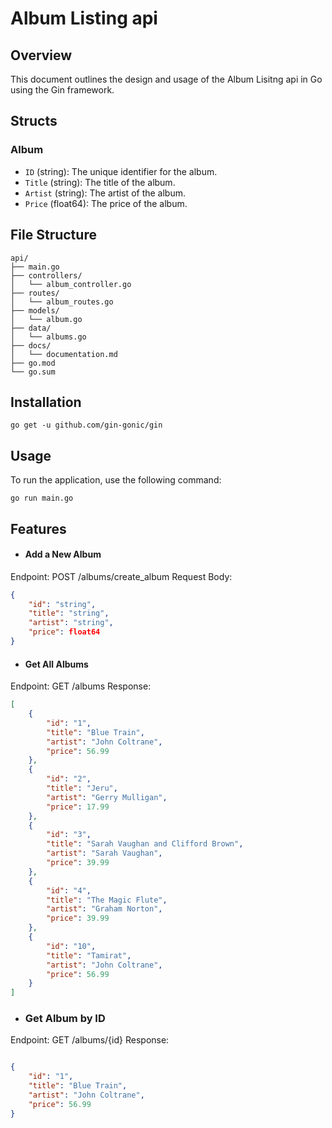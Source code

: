# Album Listing api

## Overview

This document outlines the design and usage of the Album Lisitng api in Go using the Gin framework. 

## Structs

### Album

- `ID` (string): The unique identifier for the album.
- `Title` (string): The title of the album.
- `Artist` (string): The artist of the album.
- `Price` (float64): The price of the album.

## File Structure

```plaintext
api/
├── main.go
├── controllers/
│   └── album_controller.go
├── routes/
│   └── album_routes.go
├── models/
│   └── album.go
├── data/
│   └── albums.go
├── docs/
│   └── documentation.md
├── go.mod
└── go.sum
```
## Installation
```
go get -u github.com/gin-gonic/gin
```
## Usage
To run the application, use the following command:

```
go run main.go
```
## Features 

- #### Add a New Album
Endpoint: POST /albums/create_album
Request Body:
```json
{
    "id": "string",
    "title": "string",
    "artist": "string",
    "price": float64
}
```

- #### Get All Albums
Endpoint: GET /albums
Response:

```json
[
    {
        "id": "1",
        "title": "Blue Train",
        "artist": "John Coltrane",
        "price": 56.99
    },
    {
        "id": "2",
        "title": "Jeru",
        "artist": "Gerry Mulligan",
        "price": 17.99
    },
    {
        "id": "3",
        "title": "Sarah Vaughan and Clifford Brown",
        "artist": "Sarah Vaughan",
        "price": 39.99
    },
    {
        "id": "4",
        "title": "The Magic Flute",
        "artist": "Graham Norton",
        "price": 39.99
    },
    {
        "id": "10",
        "title": "Tamirat",
        "artist": "John Coltrane",
        "price": 56.99
    }
]

```
- ### Get Album by ID
Endpoint: GET /albums/{id}
Response:
```json

{
    "id": "1",
    "title": "Blue Train",
    "artist": "John Coltrane",
    "price": 56.99
}
```







